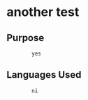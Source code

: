 
<h1>        another test</h1>
          
##          Purpose
            yes
        
##          Languages Used
            ni
            